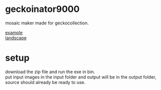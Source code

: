 # geckoinator9000
 mosaic maker made for geckocollection.

[example](https://youtu.be/L4Iy6brUc1k)  
[landscape](https://cdn.discordapp.com/attachments/841534003756007458/881963113518362664/DSCN5763.png)  

# setup
 download the zip file and run the exe in bin.  
 put input images in the input folder and output will be in the output folder, source should already be ready to use.
